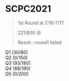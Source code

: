 # SCPC2021
> 1st Round at 7/16-7/17

> 221/800 :cry:

> Result : round1 failed

Q1 (30/80) <br>
Q2 (0/150) <br>
Q3 (93/180) <br>
Q4 (88/190) <br>
Q5 (0/200) <br>
